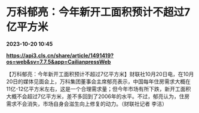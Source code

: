 # 万科郁亮：今年新开工面积预计不超过7亿平方米

**2023-10-20 10:45**

**https://api3.cls.cn/share/article/1491419?os=web&sv=7.7.5&app=CailianpressWeb**

【万科郁亮：今年新开工面积预计不超过7亿平方米】财联社10月20日电，在10月20日的媒体见面会上，万科集团董事会主席郁亮表示，中国每年住房需求大概在11亿-12亿平方米左右，这是一个合理需求量；但今年市场有所下跌，新开工面积大概不会超过7亿平方米，差不多回到了2006年的水平。不过，郁亮认为，住房需求不会消失，市场自身会滋生向上修复的动力。（财联社记者 李洁）
